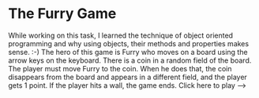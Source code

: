 # The Furry Game
While working on this task, I learned the technique of object oriented programming and why using objects, their methods and properties makes sense. :-)
The hero of this game is Furry who moves on a board using the arrow keys on the keyboard. There is a coin in a random field of the board. The player must move Furry to the coin. When he does that, the coin disappears from the board and appears in a different field, and the player gets 1 point. If the player hits a wall, the game ends.
Click here to play -->
